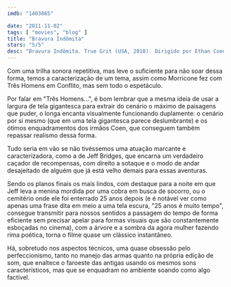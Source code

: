 ```yaml
---
imdb: "1403865"

date: "2011-11-02"
tags: [ "movies", "blog" ]
title: "Bravura Indômita"
stars: "5/5"
desc: "Bravura Indômita. True Grit (USA, 2010). Dirigido por Ethan Coen, Joel Coen. Escrito por Joel Coen, Ethan Coen, Charles Portis. Com Jeff Bridges, Hailee Steinfeld, Matt Damon, Josh Brolin, Barry Pepper, Dakin Matthews, Jarlath Conroy, Paul Rae, Domhnall Gleeson."
---
```

Com uma trilha sonora repetitiva, mas leve o suficiente para não soar dessa forma, temos a caracterização de um tema, assim como Morricone fez com Três Homens em Conflito, mas sem todo o espetáculo.

Por falar em "Três Homens...", é bom lembrar que a mesma ideia de usar a largura de tela gigantesca para extrair do cenário o máximo de paisagens que puder, o longa encanta visualmente funcionando duplamente: o cenário por si mesmo (que em uma tela gigantesca parece deslumbrante) e os ótimos enquadramentos dos irmãos Coen, que conseguem também repassar realismo dessa forma.

Tudo seria em vão se não tivéssemos uma atuação marcante e caracterizadora, como a de Jeff Bridges, que encarna um verdadeiro caçador de recompensas, com direito a sotaque e o modo de andar desajeitado de alguém que já está velho demais para essas aventuras.

Sendo os planos finais os mais lindos, com destaque para a noite em que Jeff leva a menina mordida por uma cobra em busca de socorro, ou o cemitério onde ele foi enterrado 25 anos depois (e é notável ver como apenas uma frase dita em meio a uma tela escura, "25 anos é muito tempo", consegue transmitir para nossos sentidos a passagem do tempo de forma eficiente sem precisar apelar para formas visuais que são constantemente esboçadas no cinema), com a árvore e a sombra da agora mulher fazendo rima poética, torna o filme quase um clássico instantâneo.

Há, sobretudo nos aspectos técnicos, uma quase obsessão pelo perfeccionismo, tanto no manejo das armas quanto na própria edição de som, que enaltece o faroeste das antigas usando os mesmos sons característicos, mas que se enquadram no ambiente soando como algo factível.



